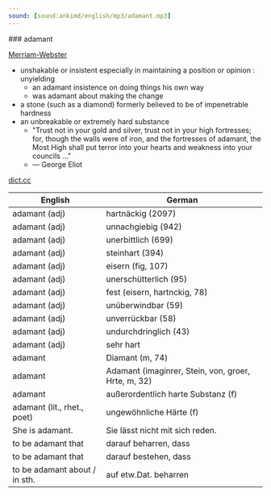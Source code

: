 ```yaml
---
sound: [sound:ankimd/english/mp3/adamant.mp3]
---
```


\### adamant

[Merriam-Webster](https://www.merriam-webster.com/dictionary/adamant)

- unshakable or insistent especially in maintaining a position or opinion : unyielding
    - an adamant insistence on doing things his own way
    - was adamant about making the change
- a stone (such as a diamond) formerly believed to be of impenetrable hardness
- an unbreakable or extremely hard substance
    - "Trust not in your gold and silver, trust not in your high fortresses; for, though the walls were of iron, and the fortresses of adamant, the Most High shall put terror into your hearts and weakness into your councils …"
    - — George Eliot

[dict.cc](https://www.dict.cc/adamant)

| English        | German       |
| -------------- | ------------ |
| adamant (adj) | hartnäckig (2097) |
| adamant (adj) | unnachgiebig (942) |
| adamant (adj) | unerbittlich (699) |
| adamant (adj) | steinhart (394) |
| adamant (adj) | eisern (fig, 107) |
| adamant (adj) | unerschütterlich (95) |
| adamant (adj) | fest (eisern, hartnckig, 78) |
| adamant (adj) | unüberwindbar (59) |
| adamant (adj) | unverrückbar (58) |
| adamant (adj) | undurchdringlich (43) |
| adamant (adj) | sehr hart |
| adamant | Diamant (m, 74) |
| adamant | Adamant (imaginrer, Stein, von, groer, Hrte, m, 32) |
| adamant | außerordentlich harte Substanz (f) |
| adamant (lit., rhet., poet) | ungewöhnliche Härte (f) |
| She is adamant. | Sie lässt nicht mit sich reden. |
| to be adamant that | darauf beharren, dass |
| to be adamant that | darauf bestehen, dass |
| to be adamant about / in sth. | auf etw.Dat. beharren |
